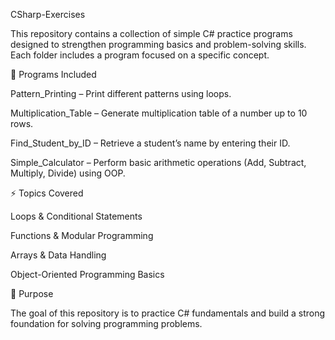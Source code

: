 CSharp-Exercises

This repository contains a collection of simple C# practice programs designed to strengthen programming basics and problem-solving skills. Each folder includes a program focused on a specific concept.


📂 Programs Included

Pattern_Printing – Print different patterns using loops.

Multiplication_Table – Generate multiplication table of a number up to 10 rows.

Find_Student_by_ID – Retrieve a student’s name by entering their ID.

Simple_Calculator – Perform basic arithmetic operations (Add, Subtract, Multiply, Divide) using OOP.


⚡ Topics Covered

Loops & Conditional Statements

Functions & Modular Programming

Arrays & Data Handling

Object-Oriented Programming Basics


🎯 Purpose

The goal of this repository is to practice C# fundamentals and build a strong foundation for solving programming problems.
